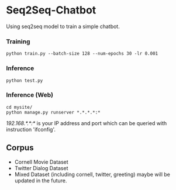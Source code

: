 # Seq2Seq-Chatbot
Using seq2seq model to train a simple chatbot.

### Training

```
python train.py --batch-size 128 --num-epochs 30 -lr 0.001
```

### Inference

```
python test.py
```

### Inference (Web)

```
cd mysite/
python manage.py runserver *.*.*.*:*
```

*192.168.\*.\*:\** is your IP address and port which can be queried with instruction 'ifconfig'.



## Corpus

* Cornell Movie Dataset
* Twitter Dialog Dataset
* Mixed Dataset (including cornell, twitter, greeting) maybe will be updated in the future.



